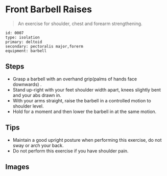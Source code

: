 # Front Barbell Raises

> An exercise for shoulder, chest and forearm strengthening.

``` 
id: 0007 
type: isolation 
primary: deltoid 
secondary: pectoralis major,forerm 
equipment: barbell 
``` 


## Steps


 - Grasp a barbell with an overhand grip(palms of hands face downwards) .
 - Stand up-right with your feet shoulder width apart, knees slightly bent and your abs drawn in.
 - With your arms straight, raise the barbell in a controlled motion to shoulder level.
 - Hold for a moment and then lower the barbell in at the same motion.

## Tips


 - Maintain a good upright posture when performing this exercise, do not sway or arch your back.
 - Do not perform this exercise if you have shoulder pain.

## Images


